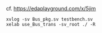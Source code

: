 cf. https://edaplayground.com/x/5jim

```
xvlog -sv Bus_pkg.sv testbench.sv
xelab use_Bus_trans -sv_root ./ -R
```
